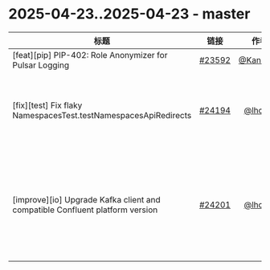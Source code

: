 # 2025-04-23..2025-04-23 - master
| 标题 | 链接 | 作者 | 标签 |
| - | :--: | :--: | - |
| [feat][pip] PIP-402: Role Anonymizer for Pulsar Logging | [#23592](https://github.com/apache/pulsar/pull/23592) | [@KannarFr](https://github.com/KannarFr) | `doc-label-missing` `PIP`  | 
| [fix][test] Fix flaky NamespacesTest.testNamespacesApiRedirects | [#24194](https://github.com/apache/pulsar/pull/24194) | [@lhotari](https://github.com/lhotari) | `doc-not-needed` `ready-to-test` `cherry-picked/branch-3.3` `cherry-picked/branch-4.0` `release/3.3.7` `release/4.0.5`  | 
| [improve][io] Upgrade Kafka client and compatible Confluent platform version | [#24201](https://github.com/apache/pulsar/pull/24201) | [@lhotari](https://github.com/lhotari) | `area/security` `doc-not-needed` `ready-to-test` `cherry-picked/branch-3.0` `cherry-picked/branch-3.3` `cherry-picked/branch-4.0` `release/3.0.12` `release/3.3.7` `release/4.0.5`  | 
